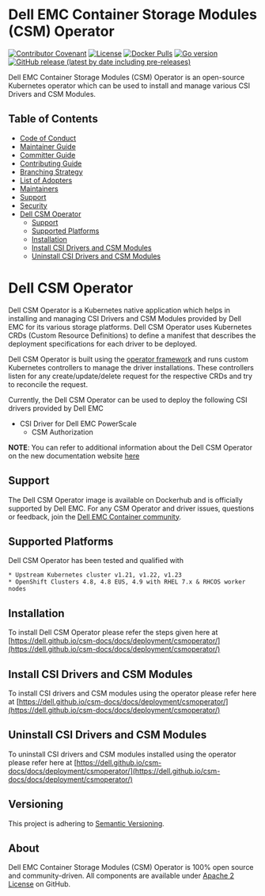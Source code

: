 
<!--
Copyright (c) 2022 Dell Inc., or its subsidiaries. All Rights Reserved.

Licensed under the Apache License, Version 2.0 (the "License");
you may not use this file except in compliance with the License.
You may obtain a copy of the License at

    http://www.apache.org/licenses/LICENSE-2.0
-->

# Dell EMC Container Storage Modules (CSM) Operator
[![Contributor Covenant](https://img.shields.io/badge/Contributor%20Covenant-v2.0%20adopted-ff69b4.svg)](https://github.com/dell/csm/blob/main/docs/CODE_OF_CONDUCT.md)
[![License](https://img.shields.io/github/license/dell/csm-operator)](LICENSE)
[![Docker Pulls](https://img.shields.io/docker/pulls/dellemc/csm-operator)](https://hub.docker.com/r/dellemc/csm-operator)
[![Go version](https://img.shields.io/github/go-mod/go-version/dell/csm-operator)](go.mod)
[![GitHub release (latest by date including pre-releases)](https://img.shields.io/github/v/release/dell/csm-operator?include_prereleases&label=latest&style=flat-square)](https://github.com/dell/csm-operator/releases/latest)

Dell EMC Container Storage Modules (CSM) Operator is an open-source Kubernetes operator which can be used to install and manage various CSI Drivers and CSM Modules.

## Table of Contents

* [Code of Conduct](./docs/CODE_OF_CONDUCT.md)
* [Maintainer Guide](./docs/MAINTAINER_GUIDE.md)
* [Committer Guide](./docs/COMMITTER_GUIDE.md)
* [Contributing Guide](./docs/CONTRIBUTING.md)
* [Branching Strategy](./docs/BRANCHING.md)
* [List of Adopters](./docs/ADOPTERS.md)
* [Maintainers](./docs/MAINTAINERS.md)
* [Support](./docs/SUPPORT.md)
* [Security](./docs/SECURITY.md)
* [Dell CSM Operator](#dell-csm-operator)
  * [Support](#support)
  * [Supported Platforms](#supported-platforms)
  * [Installation](#installation)
  * [Install CSI Drivers and CSM Modules](#install-csi-drivers-and-csm-modules)
  * [Uninstall CSI Drivers and CSM Modules](#uninstall-csi-drivers-and-csm-modules)

# Dell CSM Operator
Dell CSM Operator is a Kubernetes native application which helps in installing and managing CSI Drivers and CSM Modules provided by Dell EMC for its various storage platforms. 
Dell CSM Operator uses Kubernetes CRDs (Custom Resource Definitions) to define a manifest that describes the deployment specifications for each driver to be deployed.

Dell CSM Operator is built using the [operator framework](https://github.com/operator-framework) and runs custom Kubernetes controllers to manage the driver installations. These controllers listen for any create/update/delete request for the respective CRDs and try to reconcile the request.

Currently, the Dell CSM Operator can be used to deploy the following CSI drivers provided by Dell EMC

* CSI Driver for Dell EMC PowerScale
  * CSM Authorization

**NOTE**: You can refer to additional information about the Dell CSM Operator on the new documentation website [here](https://dell.github.io/csm-docs/docs/deployment/csmoperator/)

## Support
The Dell CSM Operator image is available on Dockerhub and is officially supported by Dell EMC.
For any CSM Operator and driver issues, questions or feedback, join the [Dell EMC Container community](https://www.dell.com/community/Containers/bd-p/Containers).

## Supported Platforms
Dell CSM Operator has been tested and qualified with 

    * Upstream Kubernetes cluster v1.21, v1.22, v1.23
    * OpenShift Clusters 4.8, 4.8 EUS, 4.9 with RHEL 7.x & RHCOS worker nodes

## Installation
To install Dell CSM Operator please refer the steps given here at [https://dell.github.io/csm-docs/docs/deployment/csmoperator/](https://dell.github.io/csm-docs/docs/deployment/csmoperator/)

## Install CSI Drivers and CSM Modules
To install CSI drivers and CSM modules using the operator please refer here at [https://dell.github.io/csm-docs/docs/deployment/csmoperator/](https://dell.github.io/csm-docs/docs/deployment/csmoperator/)

## Uninstall CSI Drivers and CSM Modules
To uninstall CSI drivers and CSM modules installed using the operator please refer here at [https://dell.github.io/csm-docs/docs/deployment/csmoperator/](https://dell.github.io/csm-docs/docs/deployment/csmoperator/)

## Versioning

This project is adhering to [Semantic Versioning](https://semver.org/).

## About

Dell EMC Container Storage Modules (CSM) Operator is 100% open source and community-driven. All components are available
under [Apache 2 License](https://www.apache.org/licenses/LICENSE-2.0.html) on
GitHub.
